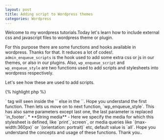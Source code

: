 ```yaml
---
layout: post
title: Adding script to Wordpress themes
categories: Wordpress
---
```


Welcome to my wordpress tutorials.Today let's learn how to include external css and javascript files to wordpress theme or plugin.

For this purpose there are some functions and hooks available in wordpress. Thanks for that. It reduces a lot of codes!. `admin_enqueue_scripts` is the hook used to add some extra css or js in our themes, or also in our plugins.
Also, `wp_enqueue_script` and `wp_enqueue_style` are two functions used to add scripts and stylesheets into wordpress respectively.

Let's see how these are used to add scripts.

{% highlight php %}
<?php 
function theme_admin_scripts() {

  //Adding js script.

	wp_enqueue_script( 'meta_box_script', get_template_directory_uri() . '/inc/js/theme_options_upload.js', array(), '1.0.0', true );

  //Adding stylesheet.

	wp_enqueue_style( 'theme_options', get_template_directory_uri() . '/inc/css/themeoptions.css' );
}
add_action( 'admin_enqueue_scripts', 'theme_admin_scripts' );

{% endhighlight %}

The above example used to add `theme_options_upload.js` and `theme_options.css` to the wordpress. This code snippet can add to either in `functions.php` or in a new plugin file. No issue. Boths are right.

Now lets check each functions seperately. `wp_enqueue_script` has 5 parameters. They are

* **String handle** - It's a simple name to identify and refer the script in file. And it *should be unique*.

* **String src** - It's the path of the file. I follow a general folder structure to keep my theme clean, like `/inc/js/` inside the theme folder.

* **Array dependency** - It's an optional parameter, an array of dependencies of the current script.

* **String / Bool / Null version** - It denotes the version of the file that used for cache busting. If its `'1'`, then the version of file is 1.0. If it set to false, then the version of wordpress taken as file version and if set to null, the file has no version.

* **Bool in_footer** - It's used to specify where the script will load. If it is `true`, then `<script>` tag will seen inside the `<body>` else in the `<head>`.

Hope you understand the first function. Then lets us move on to next function, `wp_enqueue_style`. This has also same parameters except last one, the last parameter is replaced `in_footer`.

* **String media** - Here we specify the media  for which this stylesheet is defined, like `print`,`screen`, or media queries like `(max-width:360px)` or `(orientation: portrait)` etc, default value is `all`.

Hope you understand the concepts and usage of these functions.

Thank you..
